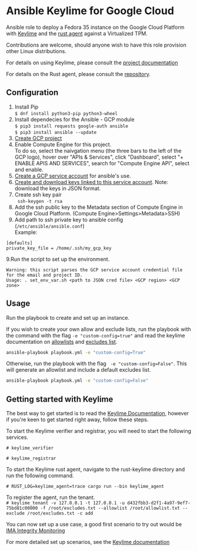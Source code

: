 # Ansible Keylime for Google Cloud
Ansible role to deploy a Fedora 35 instance on the Google Cloud Platform with [Keylime](https://github.com/keylime/keylime) and the [rust agent](https://github.com/keylime/rust-keylime) against a Virtualized TPM.

Contributions are welcome, should anyone wish to have this role provision other Linux distributions.

For details on using Keylime, please consult the
[project documentation](https://keylime-docs.readthedocs.io/en/latest/)

For details on the Rust agent, please consult the [repository](https://github.com/keylime/rust-keylime).

## Configuration
1. Install Pip \
`$ dnf install python3-pip python3-wheel`
2.  Install dependecies for the Ansible - GCP module \
`$ pip3 install requests google-auth ansible` \
`$ pip3 install ansible --update`
3. [Create GCP project](https://cloud.google.com/resource-manager/docs/creating-managing-projects)
4. Enable Compute Engine for this project. \
To do so, select the naivgation menu (the three bars to the left of the GCP logo), hover over "APIs & Services", click "Dashboard", select "+ ENABLE APIS AND SERVICES", search for "Compute Engine API", select and enable. 
4. [Create a GCP service account](https://developers.google.com/identity/protocols/oauth2/service-account#creatinganaccount) for ansible's use. 
5. [Create and download keys linked to this service account](https://support.google.com/cloud/answer/6158849?hl=en&ref_topic=6262490#serviceaccounts&zippy=%2Cservice-accounts). Note: download the keys in JSON format.
6. Create ssh key pair \
` ssh-keygen -t rsa` 
7. Add the ssh public key to the Metadata section of Compute Engine in Google Cloud Platform. (Compute Engine>Settings>Metadata>SSH) 
8. Add path to ssh private key to ansible config (`/etc/ansible/ansible.conf`) \
Example:
```
[defaults] 
private_key_file = /home/.ssh/my_gcp_key
```
9.Run the script to set up the environment.
```
Warning: this script parses the GCP service account credential file for the email and project ID.
Usage: . set_env_var.sh <path to JSON cred file> <GCP region> <GCP zone>
```
## Usage
Run the playbook to create and set up an instance. 

If you wish to create your own allow and exclude lists, run the playbook with the command with the flag `-e "custom-config=true"` and read the keylime documentation on [allowlists](https://keylime-docs.readthedocs.io/en/latest/user_guide/runtime_ima.html?highlight=allowlist#keylime-ima-allowlists) and [excludes list](https://keylime-docs.readthedocs.io/en/latest/user_guide/runtime_ima.html?highlight=excludes%20list%20#excludes-list).

```bash
ansible-playbook playbook.yml -e "custom-config=True"
```

Otherwise, run the playbook with the flag ` -e "custom-config=False"`. This will generate an allowlist and include a default excludes list. 
```bash
ansible-playbook playbook.yml -e "custom-config=False"
```

## Getting started with Keylime 
The best way to get started is to read the [Keylime
Documentation](https://keylime-docs.readthedocs.io/en/latest/), however if you're keen to get started right away, follow these steps.

To start the Keylime verifier and registrar, you will need to start the following services. 

`# keylime_verifier`

`# keylime_registrar`

To start the Keylime rust agent, navigate to the rust-keylime directory and run the following command.

`# RUST_LOG=keylime_agent=trace cargo run --bin keylime_agent`

To register the agent, run the tenant. \
`# keylime_tenant -v 127.0.0.1 -t 127.0.0.1 -u d432fbb3-d2f1-4a97-9ef7-75bd81c00000 -f /root/excludes.txt --allowlist /root/allowlist.txt --exclude /root/excludes.txt -c add`

You can now set up a use case, a good first scenario to try out would be [IMA
Integrity Monitoring](https://keylime-docs.readthedocs.io/en/latest/user_guide/runtime_ima.html)

For more detailed set up scenarios, see the [Keylime
documentation](https://keylime-docs.readthedocs.io/en/latest/user_guide/runtime_ima.html)
